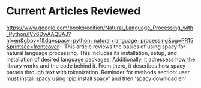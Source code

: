 # Current Articles Reviewed

https://www.google.com/books/edition/Natural_Language_Processing_with_Python/lVv6DwAAQBAJ?hl=en&gbpv=1&dq=spacy+python+natural+language+processing&pg=PR15&printsec=frontcover
    - This article reviews the basics of using spacy for natural language processing. This includes its installation, setup, and installation of desired language packages. Additionally, it adressess how the library works and the code behind it. From there, it describes how spacy parses through text with tokenization.
    Reminder for methods section: user must install spacy using 'pip install spacy' and then 'spacy download en'